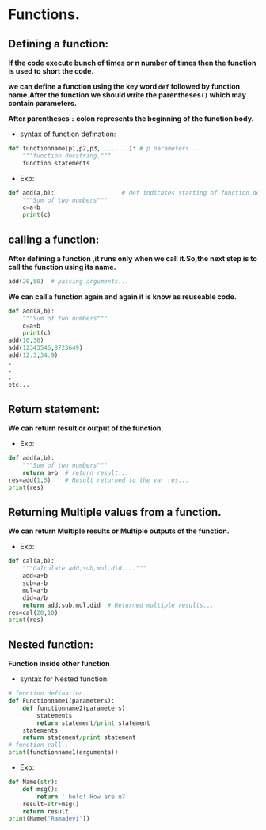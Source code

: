 # Functions.
## Defining a function:

**If the code execute bunch of times or n number of times then the function is used to short the code.**

**we can define a function using the key word ```def``` followed by function name.After the function we should write the parentheses``` () ``` which may contain parameters.**

**After parentheses ``` : ``` colon represents the beginning of the function body.**

* syntax of function defination:

```python
def functionname(p1,p2,p3, .......): # p parameters...
    """function docstring."""
    function statements
```

* Exp:

```python
def add(a,b):                   # def indicates starting of function defination.
    """Sum of two numbers"""
    c=a+b
    print(c)
```

## calling a function:

**After defining a function ,it runs only when we call it.So,the next step is to call the function using its name.**

```python
add(20,50)  # passing arguments...
```

**We can call a function again and again it is know as reuseable code.**

```python
def add(a,b):                   
    """Sum of two numbers"""
    c=a+b
    print(c)
add(10,30)
add(12343546,8723649)
add(12.3,34.9)
.
.
.
etc...
```

## Return statement:

**We can return result or output of the function.**

* Exp:

```python
def add(a,b):                   
    """Sum of two numbers"""
    return a+b  # return result...
res=add(1,5)    # Result returned to the var res...
print(res)
```

## Returning Multiple values from a function.

**We can return Multiple results or Multiple outputs of the function.**

* Exp:

```python
def cal(a,b):
    """Calculate add,sub,mul,did...."""
    add=a+b
    sub=a-b
    mul=a*b
    did=a/b
    return add,sub,mul,did  # Returned multiple results...
res=cal(20,10)
print(res)
```

## Nested function:

**Function inside other function**

* syntax for Nested function:

```python
# function defination...
def Functionname1(parameters):
    def functionname2(parameters):
        statements
        return statement/print statement
    statements    
    return statement/print statement
# function call...
print(functionname1(arguments))
```

* Exp:

```python
def Name(str):
    def msg():
        return ' helo! How are u?'
    result=str+msg()
    return result
print(Name("Ramadevi"))

```

